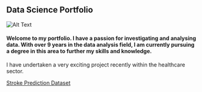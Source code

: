 ## Data Science Portfolio

![Alt Text](https://images.newindianexpress.com/uploads/user/imagelibrary/2019/8/20/w900X450/ANALYSING.jpg?w=400&dpr=2.6)

#### Welcome to my portfolio. I have a passion for investigating and analysing data. With over 9 years in the data analysis field, I am currently pursuing a degree in this area to further my skills and knowledge. 


I have undertaken a very exciting project recently within the healthcare sector. 

[Stroke Prediction Dataset](https://github.com/CTrouton/Stroke-Prediction-Dataset/blob/DataSciencePortfolio/DataScienceProject.ipynb)
